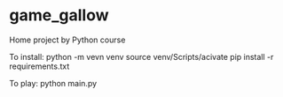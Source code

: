 # game_gallow
Home project by Python course

To install:
python -m vevn venv
source venv/Scripts/acivate
pip install -r requirements.txt

To play:
python main.py
